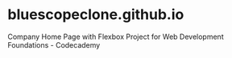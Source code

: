 # bluescopeclone.github.io
Company Home Page with Flexbox Project for Web Development Foundations - Codecademy
